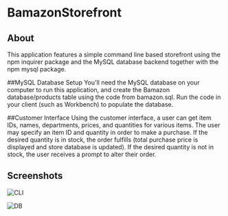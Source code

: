 # BamazonStorefront

## About
This application features a simple command line based storefront using the npm inquirer package and the MySQL database backend together with the npm mysql package.

##MySQL Database Setup
You'll need the MySQL database on your computer to run this application, and create the Bamazon database/products table using the code from bamazon.sql. Run the code in your client (such as Workbench) to populate the database.

##Customer Interface
Using the customer interface, a user can get item IDs, names, departments, prices, and quantities for various items. The user may specify an item ID and quantity in order to make a purchase. If the desired quantity is in stock, the order fulfills (total purchase price is displayed and store database is updated). If the desired quantity is not in stock, the user receives a prompt to alter their order.

## Screenshots

![CLI](reneegrinnell.github.com/BamazonStorefront/images/purchasing.png)

![DB](reneegrinnell.github.com/BamazonStorefront/images/borg.png)